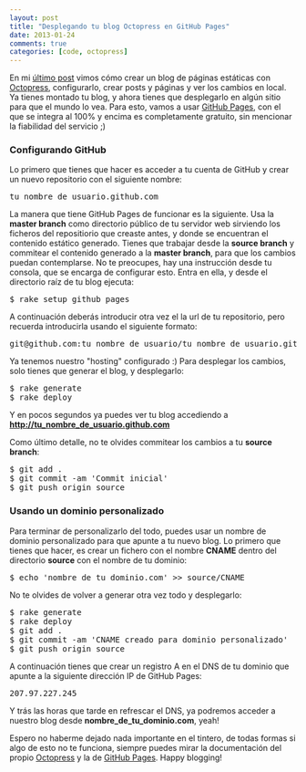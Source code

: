 ```yaml
---
layout: post
title: "Desplegando tu blog Octopress en GitHub Pages"
date: 2013-01-24
comments: true
categories: [code, octopress]
---
```


En mi [último post](/blog/2013-01-23-cambiando-de-wordpress-a-octopress) vimos cómo crear un blog de páginas estáticas con <a title="A blogging framework for hackers" href="http://octopress.org" target="_blank">Octopress</a>, configurarlo, crear posts y páginas y ver los cambios en local. Ya tienes montado tu blog, y ahora tienes que desplegarlo en algún sitio para que el mundo lo vea. Para esto, vamos a usar <a title="GitHub Pages" href="http://pages.github.com" target="_blank">GitHub Pages</a>, con el que se integra al 100% y encima es completamente gratuito, sin mencionar la fiabilidad del servicio ;)

<!--more-->

<h3>Configurando GitHub</h3>
Lo primero que tienes que hacer es acceder a tu cuenta de GitHub y crear un nuevo repositorio con el siguiente nombre:
<pre>tu_nombre_de_usuario.github.com</pre>

La manera que tiene GitHub Pages de funcionar es la siguiente. Usa la <strong>master branch</strong> como directorio público de tu servidor web sirviendo los ficheros del repositiorio que creaste antes, y donde se encuentran el contenido estático generado. Tienes que trabajar desde la <strong>source branch</strong> y commitear el contenido generado a la <strong>master branch</strong>, para que los cambios puedan contemplarse. No te preocupes, hay una instrucción desde tu consola, que se encarga de configurar esto. Entra en ella, y desde el directorio raíz de tu blog ejecuta:
<pre>$ rake setup_github_pages</pre>
A continuación deberás introducir otra vez el la url de tu repositorio, pero recuerda introducirla usando el siguiente formato:
<pre>git@github.com:tu_nombre_de_usuario/tu_nombre_de_usuario.github.com.git</pre>
Ya tenemos nuestro "hosting" configurado :)
Para desplegar los cambios, solo tienes que generar el blog, y desplegarlo:
<pre>
$ rake generate
$ rake deploy
</pre>
Y en pocos segundos ya puedes ver tu blog accediendo a <strong>http://tu_nombre_de_usuario.github.com</strong>

Como último detalle, no te olvides commitear los cambios a tu <strong>source branch</strong>:

<pre>
$ git add .
$ git commit -am 'Commit inicial'
$ git push origin source
</pre>

<h3>Usando un dominio personalizado</h3>
Para terminar de personalizarlo del todo, puedes usar un nombre de dominio personalizado para que apunte a tu nuevo blog.
Lo primero que tienes que hacer, es crear un fichero con el nombre <strong>CNAME</strong> dentro del directorio <strong>source</strong> con el nombre de tu dominio:
<pre>$ echo 'nombre_de_tu_dominio.com' >> source/CNAME</pre>
No te olvides de volver a generar otra vez todo y desplegarlo:
<pre>
$ rake generate
$ rake deploy
$ git add .
$ git commit -am 'CNAME creado para dominio personalizado'
$ git push origin source
</pre>

A continuación tienes que crear un registro A en el DNS de tu dominio que apunte a la siguiente dirección IP de GitHub Pages:
<pre>207.97.227.245</pre>
Y trás las horas que tarde en refrescar el DNS, ya podremos acceder a nuestro blog desde <strong>nombre_de_tu_dominio.com</strong>, yeah!

Espero no haberme dejado nada importante en el tintero, de todas formas si algo de esto no te funciona, siempre puedes mirar la documentación del propio <a href="http://octopress.org/docs/" title="Octopress docs" target="_blank">Octopress</a> y la de <a href="https://help.github.com/categories/20/articles" title="GitHub Pages help" target="_blank">GitHub Pages</a>. Happy blogging!




